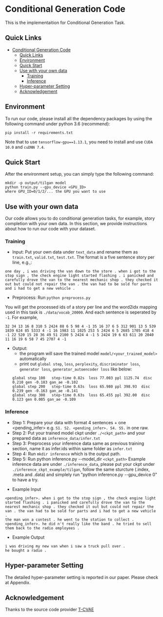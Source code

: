 # Conditional Generation Code

This is the implementaition for Conditional Generation Task.

## Quick Links
- [Conditional Generation Code](#conditional-generation-code)
  - [Quick Links](#quick-links)
  - [Environment](#environment)
  - [Quick Start](#quick-start)
  - [Use with your own data](#use-with-your-own-data)
    - [Training](#training)
    - [Inference](#inference)
  - [Hyper-parameter Setting](#hyper-parameter-setting)
  - [Acknowledgement](#acknowledgement)

## Environment 
To run our code, please install all the dependency packages by using the following command under python 3.6 (recommend):

```
pip install -r requirements.txt
```
Note that to use `tensorflow-gpu==1.13.1`, you need to install and use `CUDA 10.0` and `cuDNN 7.4`.

## Quick Start
After the environment setup, you can simply type the following command:

```shell
mkdir -p output/tilgan model
python train.py --gpu_device <GPU_ID>
where GPU_ID=0/1/2/... the GPU you want to use
```

## Use with your own data
Our code allows you to do conditional generation tasks, for example, story completion with your own data.
In this section, we provide instructions about how to run our code with your dataset.
### Training
* Input: Put your own data under `text_data` and rename them as `train.txt`, `valid.txt`, `test.txt`. The format is a five sentence story per line, e.g.,:
```angular2html
one day , i was driving the van down to the store . when i got to the stop sign , the check engine light started flashing . i panicked and carefully drove the van to the nearest mechanic shop . they checked it out but could not repair the van . the van had to be sold for parts and i had to get a new vehicle .
```
* Preprocess:
  Run `python preprocess.py`

You will get the processed ids of a story per line and the word2idx mapping used in this task is `./data/vocab_20000`. And each sentence is seperated by `-1`. For example,
```angular2html
32 34 13 16 8 310 5 2424 88 6 5 98 4 -1 35 16 37 6 5 312 901 13 5 539 1839 624 85 5333 4 -1 16 1983 11 1025 253 5 2424 6 5 2685 1705 418 4 -1 22 520 15 28 36 49 51 2100 5 2424 4 -1 5 2424 19 6 63 611 20 2040 11 16 19 6 58 7 45 2707 4 -1
```

* Output: 
  * the program will save the trained model `model/<your_trained_model>` automatically
  * print out `global step`, `loss`, `perplexity`, `discriminator loss`, `generator loss`, `generator_autoencoder loss` like below:
  ```angular2html
  global step 100   step-time 0.82s  loss 77.003 ppl 1125.74  disc 0.210 gen -0.183 gan_ae -0.102
  global step 200   step-time 0.63s  loss 65.980 ppl 398.93  disc 0.239 gen -0.163 gan_ae -0.141
  global step 300   step-time 0.63s  loss 65.455 ppl 392.00  disc 0.123 gen 0.005 gan_ae -0.109
  ```

### Inference
- Step 1: Prepare your data with format 4 sentences + one <pending_infer>  e.g. `S1. S2. <pending_infer>. S4. S5.` in one raw.
- Step 2: Put your trained model ckpt under `./<ckpt_path>` and your prepared data as `inference_data/infer.txt`
- Step 3: Preprocess your inference data same as previous training section, name it as infer.ids  within same folder as `infer.txt`
- Step 4: Run `mkdir inference` which is the output path.
- Step 5: Run python inference.py --model_dir `<ckpt_path>`
Example inference data are under `./inference_data`, please put your ckpt under `./inference_ckpt_example/tilgan`, follow the same sturcture (.index, .meta and .data) and simplely run "python inference.py --gpu_device 0" to have a try.
* Example Input
```angular2html
<pending_infer>. when i got to the stop sign , the check engine light started flashing . i panicked and carefully drove the van to the nearest mechanic shop . they checked it out but could not repair the van . the van had to be sold for parts and i had to get a new vehicle .
the man won a contest . he went to the station to collect . <pending_infer>. he did n't really like the band . he tried to sell them back to the radio employees . 
```
* Example Output
```angular2html
i was driving my new van when i saw a truck pull over .
he bought a radio .
```
## Hyper-parameter Setting
The detailed hyper-parameter setting is reported in our paper. Please check at Appendix. 

## Acknowledgement
Thanks to the source code provider [T-CVAE](https://www.ijcai.org/proceedings/2019/727)
